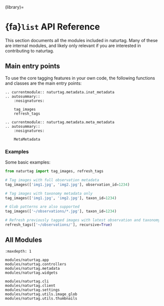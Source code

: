 (library)=
# {fa}`list` API Reference
This section documents all the modules included in naturtag. Many of these are internal modules,
and likely only relevant if you are interested in contributing to naturtag.

## Main entry points
To use the core tagging features in your own code, the following functions and classes are the main
entry points:

```{eval-rst}
.. currentmodule:: naturtag.metadata.inat_metadata
.. autosummary::
    :nosignatures:

    tag_images
    refresh_tags
```
```{eval-rst}
.. currentmodule:: naturtag.metadata.meta_metadata
.. autosummary::
    :nosignatures:

    MetaMetadata
```

### Examples
Some basic examples:

```python
from naturtag import tag_images, refresh_tags

# Tag images with full observation metadata
tag_images(['img1.jpg', 'img2.jpg'], observation_id=1234)

# Tag images with taxonomy metadata only
tag_images(['img1.jpg', 'img2.jpg'], taxon_id=1234)

# Glob patterns are also supported
tag_images(['~/observations/*.jpg'], taxon_id=1234)

# Refresh previously tagged images with latest observation and taxonomy metadata
refresh_tags(['~/observations/'], recursive=True)
```

## All Modules
```{toctree}
:maxdepth: 1

modules/naturtag.app
modules/naturtag.controllers
modules/naturtag.metadata
modules/naturtag.widgets

modules/naturtag.cli
modules/naturtag.client
modules/naturtag.settings
modules/naturtag.utils.image_glob
modules/naturtag.utils.thumbnails
```
